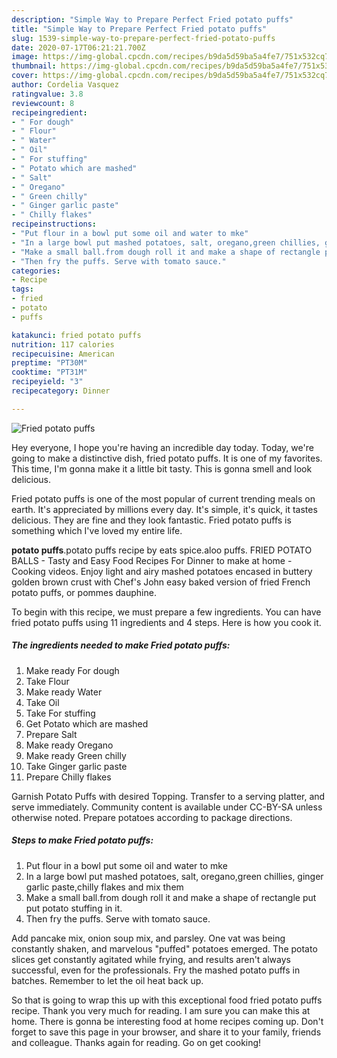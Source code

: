 ```yaml
---
description: "Simple Way to Prepare Perfect Fried potato puffs"
title: "Simple Way to Prepare Perfect Fried potato puffs"
slug: 1539-simple-way-to-prepare-perfect-fried-potato-puffs
date: 2020-07-17T06:21:21.700Z
image: https://img-global.cpcdn.com/recipes/b9da5d59ba5a4fe7/751x532cq70/fried-potato-puffs-recipe-main-photo.jpg
thumbnail: https://img-global.cpcdn.com/recipes/b9da5d59ba5a4fe7/751x532cq70/fried-potato-puffs-recipe-main-photo.jpg
cover: https://img-global.cpcdn.com/recipes/b9da5d59ba5a4fe7/751x532cq70/fried-potato-puffs-recipe-main-photo.jpg
author: Cordelia Vasquez
ratingvalue: 3.8
reviewcount: 8
recipeingredient:
- " For dough"
- " Flour"
- " Water"
- " Oil"
- " For stuffing"
- " Potato which are mashed"
- " Salt"
- " Oregano"
- " Green chilly"
- " Ginger garlic paste"
- " Chilly flakes"
recipeinstructions:
- "Put flour in a bowl put some oil and water to mke"
- "In a large bowl put mashed potatoes, salt, oregano,green chillies, ginger garlic paste,chilly flakes and mix them"
- "Make a small ball.from dough roll it and make a shape of rectangle put put potato stuffing in it."
- "Then fry the puffs. Serve with tomato sauce."
categories:
- Recipe
tags:
- fried
- potato
- puffs

katakunci: fried potato puffs 
nutrition: 117 calories
recipecuisine: American
preptime: "PT30M"
cooktime: "PT31M"
recipeyield: "3"
recipecategory: Dinner

---
```



![Fried potato puffs](https://img-global.cpcdn.com/recipes/b9da5d59ba5a4fe7/751x532cq70/fried-potato-puffs-recipe-main-photo.jpg)

Hey everyone, I hope you're having an incredible day today. Today, we're going to make a distinctive dish, fried potato puffs. It is one of my favorites. This time, I'm gonna make it a little bit tasty. This is gonna smell and look delicious.

Fried potato puffs is one of the most popular of current trending meals on earth. It's appreciated by millions every day. It's simple, it's quick, it tastes delicious. They are fine and they look fantastic. Fried potato puffs is something which I've loved my entire life.

**potato puffs**.potato puffs recipe by eats spice.aloo puffs. FRIED POTATO BALLS - Tasty and Easy Food Recipes For Dinner to make at home - Cooking videos. Enjoy light and airy mashed potatoes encased in buttery golden brown crust with Chef&#39;s John easy baked version of fried French potato puffs, or pommes dauphine.


To begin with this recipe, we must prepare a few ingredients. You can have fried potato puffs using 11 ingredients and 4 steps. Here is how you cook it.

<!--inarticleads1-->

##### The ingredients needed to make Fried potato puffs:

1. Make ready  For dough
1. Take  Flour
1. Make ready  Water
1. Take  Oil
1. Take  For stuffing
1. Get  Potato which are mashed
1. Prepare  Salt
1. Make ready  Oregano
1. Make ready  Green chilly
1. Take  Ginger garlic paste
1. Prepare  Chilly flakes


Garnish Potato Puffs with desired Topping. Transfer to a serving platter, and serve immediately. Community content is available under CC-BY-SA unless otherwise noted. Prepare potatoes according to package directions. 

<!--inarticleads2-->

##### Steps to make Fried potato puffs:

1. Put flour in a bowl put some oil and water to mke
1. In a large bowl put mashed potatoes, salt, oregano,green chillies, ginger garlic paste,chilly flakes and mix them
1. Make a small ball.from dough roll it and make a shape of rectangle put put potato stuffing in it.
1. Then fry the puffs. Serve with tomato sauce.


Add pancake mix, onion soup mix, and parsley. One vat was being constantly shaken, and marvelous &#34;puffed&#34; potatoes emerged. The potato slices get constantly agitated while frying, and results aren&#39;t always successful, even for the professionals. Fry the mashed potato puffs in batches. Remember to let the oil heat back up. 

So that is going to wrap this up with this exceptional food fried potato puffs recipe. Thank you very much for reading. I am sure you can make this at home. There is gonna be interesting food at home recipes coming up. Don't forget to save this page in your browser, and share it to your family, friends and colleague. Thanks again for reading. Go on get cooking!
